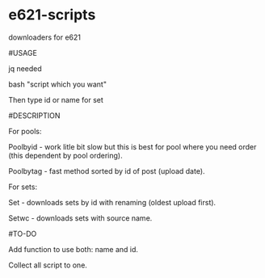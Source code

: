 # e621-scripts
downloaders for e621

#USAGE

jq needed

bash "script which you want"

Then type id or name for set

#DESCRIPTION

For pools:

Poolbyid - work litle bit slow but this is best for pool where you need order (this dependent by pool ordering).
 
Poolbytag - fast method sorted by id of post (upload date). 

For sets:

Set - downloads sets by id with renaming (oldest upload first). 

Setwc - downloads sets with source name. 

#TO-DO

Add function to use both: name and id.

Collect all script to one. 
